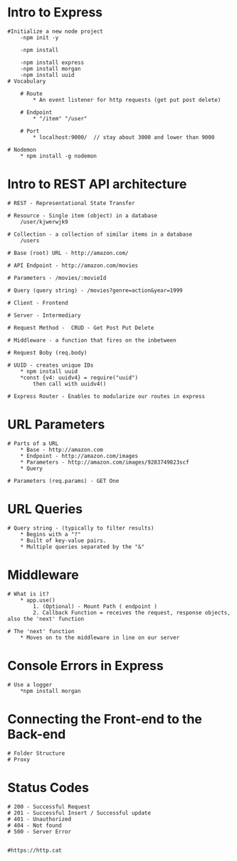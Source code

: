 # Intro to Express

    #Initialize a new node project
        -npm init -y

        -npm install

        -npm install express
        -npm install morgan
        -npm install uuid
    # Vocabulary

        # Route
            * An event listener for http requests (get put post delete)

        # Endpoint
            * "/item" "/user"

        # Port
            * localhost:9000/  // stay about 3000 and lower than 9000
        
    # Nodemon
        * npm install -g nodemon

# Intro to REST API architecture

    # REST - Representational State Transfer

    # Resource - Single item (object) in a database
        /user/kjwerwjk9

    # Collection - a collection of similar items in a database
        /users
    
    # Base (root) URL - http://amazon.com/

    # API Endpoint - http://amazon.com/movies

    # Parameters - /movies/:movieId

    # Query (query string) - /movies?genre=action&year=1999

    # Client - Frontend

    # Server - Intermediary

    # Request Method -  CRUD - Get Post Put Delete

    # Middleware - a function that fires on the inbetween

    # Request Boby (req.body)

    # UUID - creates unique IDs 
        * npm install uuid
        *const {v4: uuidv4} = require("uuid")
            then call with uuidv4()
    
    # Express Router - Enables to modularize our routes in express

# URL Parameters

    # Parts of a URL
        * Base - http://amazon.com
        * Endpoint - http://amazon.com/images
        * Parameters - http://amazon.com/images/9283749823scf
        * Query
    
    # Parameters (req.params) - GET One

# URL Queries

    # Query string - (typically to filter results)
        * Begins with a "?"
        * Built of key-value pairs.
        * Multiple queries separated by the "&"

# Middleware

    # What is it?
        * app.use()
            1. (Optional) - Mount Path ( endpoint )
            2. Callback Function = receives the request, response objects, also the 'next' function

    # The 'next' function
        * Moves on to the middleware in line on our server

# Console Errors in Express

    # Use a logger
        *npm install morgan

# Connecting the Front-end to the Back-end

    # Folder Structure
    # Proxy

# Status Codes

    # 200 - Successful Request
    # 201 - Successful Insert / Successful update
    # 401 - Unauthorized
    # 404 - Not found
    # 500 - Server Error


    #https://http.cat